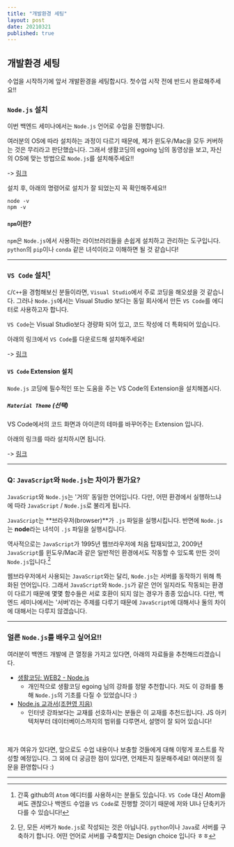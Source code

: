 ```yaml
---
title: "개발환경 세팅"
layout: post
date: 20210321
published: true
---
```


## 개발환경 세팅

수업을 시작하기에 앞서 개발환경을 세팅합시다. 첫수업 시작 전에 반드시 완료해주세요!!

### `Node.js` 설치

이번 백엔드 세미나에서는 `Node.js` 언어로 수업을 진행합니다.

여러분의 OS에 따라 설치하는 과정이 다르기 때문에, 제가 윈도우/Mac을 모두 커버하는 것은 무리라고 판단했습니다. 그래서 생활코딩의 egoing 님의 동영상을 보고, 자신의 OS에 맞는 방법으로 `Node.js`를 설치해주세요!!

-> [링크](https://opentutorials.org/course/3332/21029)

설치 후, 아래의 명령어로 설치가 잘 되었는지 꼭 확인해주세요!!

``` shell
node -v
npm -v
```

#### `npm`이란?

`npm`은 `Node.js`에서 사용하는 라이브러리들을 손쉽게 설치하고 관리하는 도구입니다. `python`의 `pip`이나 `conda` 같은 녀석이라고 이해하면 될 것 같습니다!

<hr>

### `VS Code` 설치[^1]

`C`/`C++`을 경험해보신 분들이라면, `Visual Studio`에서 주로 코딩을 해오셨을 것 같습니다. 그러나 `Node.js`에서는 Visual Studio 보다는 동일 회사에서 만든 `VS Code`를 에디터로 사용하고자 합니다.

`VS Code`는 Visual Studio보다 경량화 되어 있고, 코드 작성에 더 특화되어 있습니다.

아래의 링크에서 `VS Code`를 다운로드해 설치해주세요!

-> [링크](https://code.visualstudio.com/download)

#### `VS Code` Extension 설치

`Node.js` 코딩에 필수적인 또는 도움을 주는 VS Code의 Extension을 설치해봅시다.

##### `Material Theme` (선택)
VS Code에서의 코드 화면과 아이콘의 테마를 바꾸어주는 Extension 입니다.

아래의 링크를 따라 설치하시면 됩니다.

-> [링크](https://dololak.tistory.com/730)

<hr>

### Q: `JavaScript`와 `Node.js`는 차이가 뭔가요?

`JavaScript`와 `Node.js`는 '거의' 동일한 언어입니다. 다만, 어떤 환경에서 실행하느냐에 따라 `JavaScript` / `Node.js`로 불리게 됩니다.

`JavaScript`는 **브라우저(browser)**가 `.js` 파일을 실행시킵니다. 반면에 `Node.js`는 **node**라는 녀석이 `.js` 파일을 실행시킵니다.

역사적으로는 `JavaScript`가 1995년 웹브라우저에 처음 탑재되었고, 2009년 `JavaScript`를 윈도우/Mac과 같은 일반적인 환경에서도 작동할 수 있도록 만든 것이 `Node.js`입니다.[^2]

웹브라우저에서 사용되는 `JavaScript`와는 달리, `Node.js`는 서버를 동작하기 위해 특화된 언어입니다. 그래서 `JavaScript`와 `Node.js`가 같은 언어 일지라도 작동되는 환경이 다르기 때문에 몇몇 함수들은 서로 호환이 되지 않는 경우가 종종 있습니다. 다만, 백엔드 세미나에서는 '서버'라는 주제를 다루기 때문에 `JavaScript`에 대해서나 둘의 차이에 대해서는 다루지 않겠습니다.

<hr>

### 얼른 `Node.js`를 배우고 싶어요!!

여러분이 백엔드 개발에 큰 열정을 가지고 있다면, 아래의 자료들을 추천해드리겠습니다.

- [생활코딩: WEB2 - Node.js](https://opentutorials.org/course/3332)
  - 개인적으로 생활코딩 egoing 님의 강좌를 정말 추천합니다. 저도 이 강좌를 통해 `Node.js`의 기초를 다질 수 있었습니다 :)
- [Node.js 교과서(조현영 지음)](http://www.yes24.com/Product/Goods/62597864)
  - 인터넷 강좌보다는 교재를 선호하시는 분들은 이 교재를 추천드립니다. JS 아키텍처부터 데이터베이스까지의 범위를 다루면서, 설명이 잘 되어 있습니다!

<br>

제가 여유가 있다면, 앞으로도 수업 내용이나 보충할 것들에게 대해 이렇게 포스트를 작성할 예정입니다. 그 외에 더 궁금한 점이 있다면, 언제든지 질문해주세요! 여러분의 질문을 환영합니다 :)

<hr>

[^1]: 간혹 github의 `Atom` 에디터를 사용하시는 분들도 있습니다. `VS Code` 대신 Atom을 써도 괜찮으나 백엔드 수업을 `VS Code`로 진행할 것이기 때문에 저와 UI나 단축키가 다를 수 있습니다!

[^2]: 단, 모든 서버가 `Node.js`로 작성되는 것은 아닙니다. `python`이나 `Java`로 서버를 구축하기 합니다. 어떤 언어로 서버를 구축할지는 Design choice 입니다 ㅎㅎ